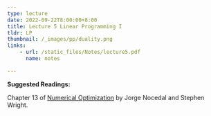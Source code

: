 ```yaml
---
type: lecture
date: 2022-09-22T8:00:00+8:00
title: Lecture 5 Linear Programming I
tldr: LP
thumbnail: /_images/pp/duality.png
links: 
    - url: /static_files/Notes/lecture5.pdf
      name: notes

---
```

**Suggested Readings:**

Chapter 13 of [Numerical Optimization](https://www.csie.ntu.edu.tw/~r97002/temp/num_optimization.pdf) by Jorge Nocedal and Stephen Wright.

